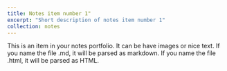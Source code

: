 ```yaml
---
title: Notes item number 1"
excerpt: "Short description of notes item number 1"
collection: notes
---
```


This is an item in your notes portfolio. It can be have images or nice text. If you name the file .md, it will be parsed as markdown. If you name the file .html, it will be parsed as HTML. 
